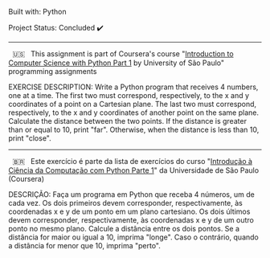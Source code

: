 Built with: Python

Project Status: Concluded :heavy_check_mark:

-------------------------------------------------------------------------------------------------------------------------------------------------------

&nbsp; 🇺🇸 &nbsp; This assignment is part of Coursera's course "[Introduction to Computer Science with Python Part 1](https://www.coursera.org/learn/ciencia-computacao-python-conceitos) by University of São Paulo" programming assignments

EXERCISE DESCRIPTION: Write a Python program that receives 4 numbers, one at a time. The first two must correspond, respectively, to the x and y coordinates of a point on a Cartesian plane. The last two must correspond, respectively, to the x and y coordinates of another point on the same plane. Calculate the distance between the two points. If the distance is greater than or equal to 10, print "far". Otherwise, when the distance is less than 10, print "close".


-------------------------------------------------------------------------------------------------------------------------------------------------------


&nbsp; 🇧🇷 &nbsp; Este exercício é parte da lista de exercícios do curso "[Introdução à Ciência da Computação com Python Parte 1](https://www.coursera.org/learn/ciencia-computacao-python-conceitos)" da Universidade de São Paulo (Coursera) 


DESCRIÇÃO: Faça um programa em Python que receba 4 números, um de cada vez. Os dois primeiros devem corresponder, respectivamente, às coordenadas x e y de um ponto em um plano cartesiano. Os dois últimos devem corresponder, respectivamente, às coordenadas x e y de um outro ponto no mesmo plano. Calcule a distância entre os dois pontos. Se a distância for maior ou igual a 10, imprima "longe". Caso o contrário, quando a distância for menor que 10, imprima "perto".

